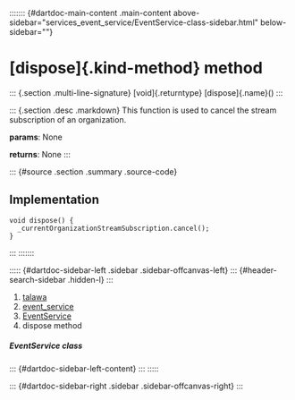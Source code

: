::::::: {#dartdoc-main-content .main-content above-sidebar="services_event_service/EventService-class-sidebar.html" below-sidebar=""}
<div>

# [dispose]{.kind-method} method

</div>

::: {.section .multi-line-signature}
[void]{.returntype} [dispose]{.name}()
:::

::: {.section .desc .markdown}
This function is used to cancel the stream subscription of an
organization.

**params**: None

**returns**: None
:::

::: {#source .section .summary .source-code}
## Implementation

``` language-dart
void dispose() {
  _currentOrganizationStreamSubscription.cancel();
}
```
:::
:::::::

::::: {#dartdoc-sidebar-left .sidebar .sidebar-offcanvas-left}
::: {#header-search-sidebar .hidden-l}
:::

1.  [talawa](../../index.html)
2.  [event_service](../../services_event_service/)
3.  [EventService](../../services_event_service/EventService-class.html)
4.  dispose method

##### EventService class

::: {#dartdoc-sidebar-left-content}
:::
:::::

::: {#dartdoc-sidebar-right .sidebar .sidebar-offcanvas-right}
:::
